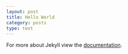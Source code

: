 ```yaml
---
layout: post
title: Hello World
category: posts
type: text
---
```


For more about Jekyll view the [documentation](http://jekyllrb.com/docs/home/).